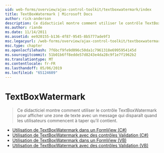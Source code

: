 ```yaml
---
uid: web-forms/overview/ajax-control-toolkit/textboxwatermark/index
title: TextBoxWatermark | Microsoft Docs
author: rick-anderson
description: Ce didacticiel montre comment utiliser le contrôle TextBoxWatermark pour afficher une zone de texte avec un message qui disparaît quand les utilisateurs commencent à taper qu’il contient.
ms.author: riande
ms.date: 11/14/2011
ms.assetid: ee920155-b136-4f87-9545-8b5777ade9f3
msc.legacyurl: /web-forms/overview/ajax-control-toolkit/textboxwatermark
msc.type: chapter
ms.openlocfilehash: 7f6bcf9fe9d096c50da1c7961318e6995954145d
ms.sourcegitcommit: 51b01b6ff8edde57d8243e4da28c9f1e7f1962b2
ms.translationtype: MT
ms.contentlocale: fr-FR
ms.lasthandoff: 05/06/2019
ms.locfileid: "65124609"
---
```

# <a name="textboxwatermark"></a>TextBoxWatermark

> Ce didacticiel montre comment utiliser le contrôle TextBoxWatermark pour afficher une zone de texte avec un message qui disparaît quand les utilisateurs commencent à taper qu’il contient.

- [Utilisation de TextBoxWatermark dans un FormView (C#)](using-textboxwatermark-in-a-formview-cs.md)
- [Utilisation de TextBoxWatermark avec des contrôles Validation (C#)](using-textboxwatermark-with-validation-controls-cs.md)
- [Utilisation de TextBoxWatermark dans un FormView (VB)](using-textboxwatermark-in-a-formview-vb.md)
- [Utilisation de TextBoxWatermark avec des contrôles Validation (VB)](using-textboxwatermark-with-validation-controls-vb.md)
